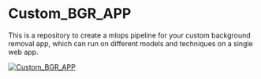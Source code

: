 # Custom_BGR_APP
This is a repository to create a mlops pipeline for your custom background removal app, which can run on different models and techniques on a single web app.


[![Custom_BGR_APP](https://img.youtube.com/vi/uAksgBFnGWY/0.jpg)](https://www.youtube.com/watch?v=uAksgBFnGWY)
